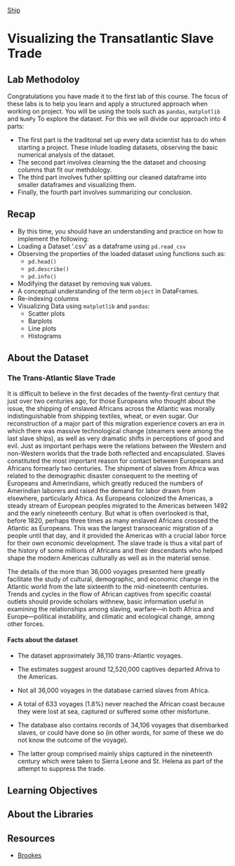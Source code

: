 [Ship](ship.jpg)

# Visualizing the Transatlantic Slave Trade

## Lab Methodoloy
Congratulations you have made it to the first lab of this course. The focus of these labs is to help you learn and apply a structured approach when working on project. You will be using the tools such as ```pandas```, ```matplotlib``` and ```NumPy``` To explore the dataset. 
For this we will divide our approach into 4 parts:
- The first part is the traditonal set up every data scientist has to do when starting a project. These inlude loading datasets, observing the basic numerical analysis of the dataset. 
- The second part involves clearning the the dataset and choosing columns that fit our methdology.
- The third part involves futher splitting our cleaned dataframe into smaller dataframes and visualizing them.
- Finally, the fourth part involves summarizing our conclusion.

## Recap
- By this time, you should have an understanding and practice on how to implement the following:
- Loading a Dataset '.csv' as a dataframe using ```pd.read_csv```
- Observing the properties of the loaded dataset using functions such as:
    - ```pd.head()```
    - ```pd.describe()```
    - ```pd.info()```
- Modifying the dataset by removing ```NaN``` values.
- A conceptual understanding of the term ```object``` in DataFrames.
- Re-indexing columns
- Visualizing Data using ```matplotlib``` and ```pandas```:
    - Scatter plots
    - Barplots
    - Line plots
    - Histograms

## About the Dataset

### The Trans-Atlantic Slave Trade

It is difficult to believe in the first decades of the twenty-first century that just over two centuries ago, for those Europeans who thought about the issue, the shipping of enslaved Africans across the Atlantic was morally indistinguishable from shipping textiles, wheat, or even sugar. Our reconstruction of a major part of this migration experience covers an era in which there was massive technological change (steamers were among the last slave ships), as well as very dramatic shifts in perceptions of good and evil. Just as important perhaps were the relations between the Western and non-Western worlds that the trade both reflected and encapsulated. Slaves constituted the most important reason for contact between Europeans and Africans fornearly two centuries. The shipment of slaves from Africa was related to the demographic disaster consequent to the meeting of Europeans and Amerindians, which greatly reduced the numbers of Amerindian laborers and raised the demand for labor drawn from elsewhere, particularly Africa. As Europeans colonized the Americas, a steady stream of European peoples migrated to the Americas between 1492 and the early nineteenth century. But what is often overlooked is that, before 1820, perhaps three times as many enslaved Africans crossed the Atlantic as Europeans. This was the largest transoceanic migration of a people until that day, and it provided the Americas with a crucial labor force for their own economic development. The slave trade is thus a vital part of the history of some millions of Africans and their descendants who helped shape the modern Americas culturally as well as in the material sense.

The details of the more than 36,000 voyages presented here greatly facilitate the study of cultural, demographic, and economic change in the Atlantic world from the late sixteenth to the mid-nineteenth centuries. Trends and cycles in the flow of African captives from specific coastal outlets should provide scholars withnew, basic information useful in examining the relationships among slaving, warfare—in both Africa and Europe—political instability, and climatic and ecological change, among other forces. 

#### Facts about the dataset

- The dataset approximately 36,110 trans-Atlantic voyages.
- The estimates suggest around 12,520,000 captives departed Afriva to the Americas. 

- Not all 36,000 voyages in the database carried slaves from Africa.
- A total of 633 voyages (1.8%) never reached the African coast because they were lost at sea, captured or suffered some other misfortune. 
- The database also contains records of 34,106 voyages that disembarked slaves, or could have done so (in other words, for some of these we do not know the outcome of the voyage).
- The latter group comprised mainly ships captured in the nineteenth century which were taken to Sierra Leone and St. Helena as part of the attempt to suppress the trade. 

## Learning Objectives

## About the Libraries




## Resources

- [Brookes](https://en.wikipedia.org/wiki/Brookes_(ship))


